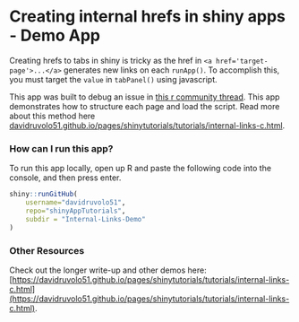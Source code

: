# Creating internal hrefs in shiny apps - Demo App

Creating hrefs to tabs in shiny is tricky as the href in `<a href='target-page'>...</a>` generates new links on each `runApp()`. To accomplish this, you must target the `value` in `tabPanel()` using javascript. 

This app was built to debug an issue in [this r community thread](https://community.rstudio.com/t/link-tabs-in-navbarpage/7092/9). This app demonstrates how to structure each page and load the script. Read more about this method here [davidruvolo51.github.io/pages/shinytutorials/tutorials/internal-links-c.html](https://davidruvolo51.github.io/pages/shinytutorials/tutorials/internal-links-c.html).

### How can I run this app?

To run this app locally, open up R and paste the following code into the console, and then press enter.

```r
shiny::runGitHub(
    username="davidruvolo51",
    repo="shinyAppTutorials", 
    subdir = "Internal-Links-Demo"
)
```


### Other Resources

Check out the longer write-up and other demos here: [https://davidruvolo51.github.io/pages/shinytutorials/tutorials/internal-links-c.html](https://davidruvolo51.github.io/pages/shinytutorials/tutorials/internal-links-c.html).